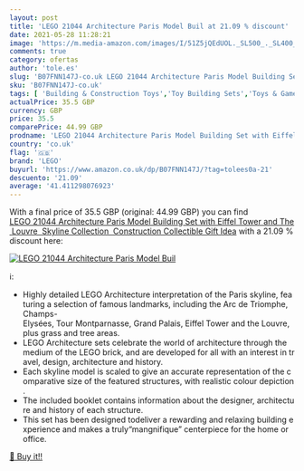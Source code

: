 ```yaml
---
layout: post
title: 'LEGO 21044 Architecture Paris Model Buil at 21.09 % discount'
date: 2021-05-28 11:28:21
image: 'https://m.media-amazon.com/images/I/51Z5jQEdUOL._SL500_._SL400_.jpg'
comments: true
category: ofertas
author: 'tole.es'
slug: 'B07FNN147J-co.uk LEGO 21044 Architecture Paris Model Building Set with...'
sku: 'B07FNN147J-co.uk'
tags: [ 'Building & Construction Toys','Toy Building Sets','Toys & Games','Toys Store','lego', ]
actualPrice: 35.5 GBP
currency: GBP
price: 35.5
comparePrice: 44.99 GBP
prodname: 'LEGO 21044 Architecture Paris Model Building Set with Eiffel Tower and The Louvre  Skyline Collection  Construction Collectible Gift Idea'
country: 'co.uk'
flag: '🇬🇧'
brand: 'LEGO'
buyurl: 'https://www.amazon.co.uk/dp/B07FNN147J/?tag=tolees0a-21'
descuento: '21.09'
average: '41.411298076923'
---
```


With a final price of 35.5 GBP (original: 44.99 GBP) you can find [LEGO 21044 Architecture Paris Model Building Set with Eiffel Tower and The Louvre  Skyline Collection  Construction Collectible Gift Idea](https://www.amazon.co.uk/dp/B07FNN147J/?tag=tolees0a-21) with a  21.09 % discount here:

[![LEGO 21044 Architecture Paris Model Buil](https://m.media-amazon.com/images/I/51Z5jQEdUOL._SL500_._SL400_.jpg)](https://www.amazon.co.uk/dp/B07FNN147J/?tag=tolees0a-21)

ℹ️:

- Highly detailed LEGO Architecture interpretation of the Paris skyline, featuring a selection of famous landmarks, including the Arc de Triomphe, Champs-Elysées, Tour Montparnasse, Grand Palais, Eiffel Tower and the Louvre, plus grass and tree areas.
- LEGO Architecture sets celebrate the world of architecture through the medium of the LEGO brick, and are developed for all with an interest in travel, design, architecture and history.
- Each skyline model is scaled to give an accurate representation of the comparative size of the featured structures, with realistic colour depiction.
- The included booklet contains information about the designer, architecture and history of each structure.
- This set has been designed todeliver a rewarding and relaxing building experience and makes a truly“mangnifique” centerpiece for the home or office.

[🛒 Buy it!!](https://www.amazon.co.uk/dp/B07FNN147J/?tag=tolees0a-21)

